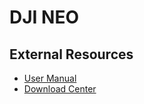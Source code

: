 # DJI NEO


## External Resources

- [User Manual](https://dl.djicdn.com/downloads/neo/20240919/DJI_Neo_User_Manual_v1.0_en.pdf)
- [Download Center](https://www.dji.com/de/downloads/products/neo#app)
